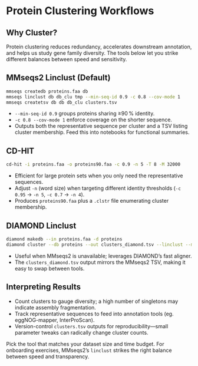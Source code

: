 # Protein Clustering Workflows

## Why Cluster?
Protein clustering reduces redundancy, accelerates downstream annotation, and helps us study gene family diversity. The tools below let you strike different balances between speed and sensitivity.

## MMseqs2 Linclust (Default)

```bash
mmseqs createdb proteins.faa db
mmseqs linclust db db_clu tmp --min-seq-id 0.9 -c 0.8 --cov-mode 1
mmseqs createtsv db db db_clu clusters.tsv
```

- `--min-seq-id 0.9` groups proteins sharing ≥90 % identity.
- `-c 0.8 --cov-mode 1` enforce coverage on the shorter sequence.
- Outputs both the representative sequence per cluster and a TSV listing cluster membership. Feed this into notebooks for functional summaries.

## CD-HIT

```bash
cd-hit -i proteins.faa -o proteins90.faa -c 0.9 -n 5 -T 8 -M 32000
```

- Efficient for large protein sets when you only need the representative sequences.
- Adjust `-n` (word size) when targeting different identity thresholds (`-c 0.95` → `-n 5`, `-c 0.7` → `-n 4`).
- Produces `proteins90.faa` plus a `.clstr` file enumerating cluster membership.

## DIAMOND Linclust

```bash
diamond makedb --in proteins.faa -d proteins
diamond cluster --db proteins --out clusters_diamond.tsv --linclust --min-id 0.9
```

- Useful when MMseqs2 is unavailable; leverages DIAMOND’s fast aligner.
- The `clusters_diamond.tsv` output mirrors the MMseqs2 TSV, making it easy to swap between tools.

## Interpreting Results
- Count clusters to gauge diversity; a high number of singletons may indicate assembly fragmentation.
- Track representative sequences to feed into annotation tools (eg. eggNOG-mapper, InterProScan).
- Version-control `clusters.tsv` outputs for reproducibility—small parameter tweaks can radically change cluster counts.

Pick the tool that matches your dataset size and time budget. For onboarding exercises, MMseqs2’s `linclust` strikes the right balance between speed and transparency.
